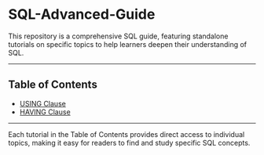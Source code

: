 # SQL-Advanced-Guide

This repository is a comprehensive SQL guide, featuring standalone tutorials on specific topics to help learners deepen their understanding of SQL.

---

## Table of Contents

- [USING Clause](./USING.md)
- [HAVING Clause](./HAVING.md)
---

Each tutorial in the Table of Contents provides direct access to individual topics, making it easy for readers to find and study specific SQL concepts.
